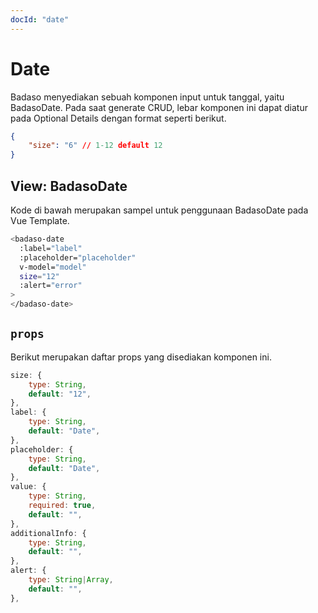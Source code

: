 ```yaml
---
docId: "date"
---
```


# Date

Badaso menyediakan sebuah komponen input untuk tanggal, yaitu BadasoDate. Pada saat generate CRUD, lebar komponen ini dapat diatur pada Optional Details dengan format seperti berikut.

```JSON
{
    "size": "6" // 1-12 default 12
}
```

## View: BadasoDate

Kode di bawah merupakan sampel untuk penggunaan BadasoDate pada Vue Template.

```bash
<badaso-date
  :label="label"
  :placeholder="placeholder"
  v-model="model"
  size="12"
  :alert="error"
>
</badaso-date>
```

## `props`

Berikut merupakan daftar props yang disediakan komponen ini.

```js
size: {
    type: String,
    default: "12",
},
label: {
    type: String,
    default: "Date",
},
placeholder: {
    type: String,
    default: "Date",
},
value: {
    type: String,
    required: true,
    default: "",
},
additionalInfo: {
    type: String,
    default: "",
},
alert: {
    type: String|Array,
    default: "",
},
```
